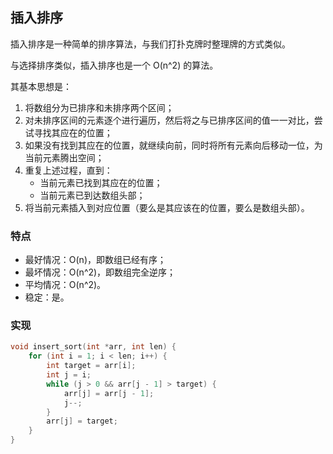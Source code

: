 ## 插入排序

插入排序是一种简单的排序算法，与我们打扑克牌时整理牌的方式类似。

与选择排序类似，插入排序也是一个 O(n^2) 的算法。

其基本思想是：

1. 将数组分为已排序和未排序两个区间；
2. 对未排序区间的元素逐个进行遍历，然后将之与已排序区间的值一一对比，尝试寻找其应在的位置；
3. 如果没有找到其应在的位置，就继续向前，同时将所有元素向后移动一位，为当前元素腾出空间；
4. 重复上述过程，直到：
    - 当前元素已找到其应在的位置；
    - 当前元素已到达数组头部；
5. 将当前元素插入到对应位置（要么是其应该在的位置，要么是数组头部）。

### 特点

- 最好情况：O(n)，即数组已经有序；
- 最坏情况：O(n^2)，即数组完全逆序；
- 平均情况：O(n^2)。
- 稳定：是。

### 实现

```c
void insert_sort(int *arr, int len) {
    for (int i = 1; i < len; i++) {
        int target = arr[i];
        int j = i;
        while (j > 0 && arr[j - 1] > target) {
            arr[j] = arr[j - 1];
            j--;
        }
        arr[j] = target;
    }
}
```
